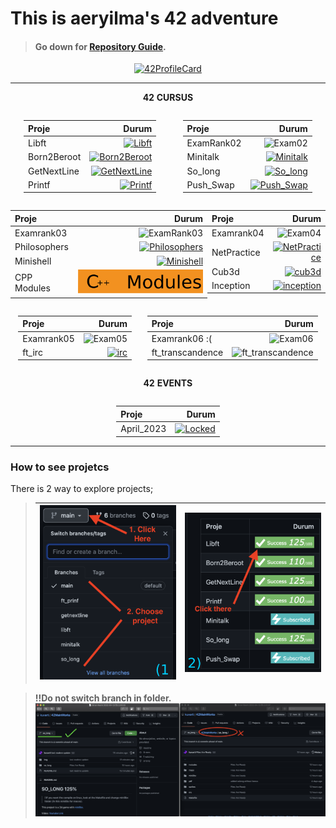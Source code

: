 # **This is aeryilma's 42 adventure**
> #### Go down for [Repository Guide](#how-to-see-projetcs).
<p align="center">
<a href="https://github.com/JaeSeoKim/badge42"><img src="https://badge42.vercel.app/api/v2/cl2clcq4c016009l8uaoijwh3/stats?cursusId=21&coalitionId=233" alt="42ProfileCard"/></a>
</p>

<table width="100%" align="center">
<tr style="display:flex; justify-content:space-around; paddind:0;">
<td colspan="2" style="padding:0; margin:0; text-align:center;">

**42 CURSUS**

</td></tr>
<tr style="display:flex; justify-content:space-around; paddind:0;">
<td style="padding:0; margin:0;">

| Proje | Durum |
| :-	|	-:	|
| Libft | [![Libft](https://badge42.vercel.app/api/v2/cl2clcq4c016009l8uaoijwh3/project/2473081)](https://github.com/kuvarti/42MainWorks/tree/libft)|
| Born2Beroot| [![Born2Beroot](https://badge42.vercel.app/api/v2/cl2clcq4c016009l8uaoijwh3/project/2511701)](https://github.com/kuvarti/42MainWorks/tree/born2beroot)|
| GetNextLine| [![GetNextLine](https://badge42.vercel.app/api/v2/cl2clcq4c016009l8uaoijwh3/project/2510999)](https://github.com/kuvarti/42MainWorks/tree/getnextline)|
| Printf| [![Printf](https://badge42.vercel.app/api/v2/cl2clcq4c016009l8uaoijwh3/project/2511000)](https://github.com/kuvarti/42MainWorks/tree/ft_prinf)|

</td><td style="padding:0; margin:0;">

| Proje | Durum |
| :-	|	-:	|
| ExamRank02| ![Exam02](https://badge42.vercel.app/api/v2/cl2clcq4c016009l8uaoijwh3/project/2587909)|
| Minitalk| [![Minitalk](https://badge42.vercel.app/api/v2/cl2clcq4c016009l8uaoijwh3/project/2556287)](https://github.com/kuvarti/42MainWorks/tree/minitalk)|
| So_long| [![So_long](https://badge42.vercel.app/api/v2/cl2clcq4c016009l8uaoijwh3/project/2538270)](https://github.com/kuvarti/42MainWorks/tree/so_long)|
| Push_Swap| [![Push_Swap](https://badge42.vercel.app/api/v2/cl2clcq4c016009l8uaoijwh3/project/2538179)](https://github.com/kuvarti/42MainWorks/tree/push_swap)|

</td></tr>
<tr style="display:flex; justify-content:space-around; paddind:0;">
<td style="padding:0; margin:0;">

|Proje| Durum|
|:-|-:|
|Examrank03|![ExamRank03](https://badge42.vercel.app/api/v2/cl2clcq4c016009l8uaoijwh3/project/2706749)|
| Philosophers | [![Philosophers](https://badge42.vercel.app/api/v2/cl2clcq4c016009l8uaoijwh3/project/2706478)](https://github.com/kuvarti/42MainWorks/tree/philosophers)|
|Minishell| [![Minishell](https://badge42.vercel.app/api/v2/cl2clcq4c016009l8uaoijwh3/project/2710052)](https://github.com/kuvarti/minishell) |
|CPP Modules|  [![Philosophers](./img/cppmodules.svg)](https://github.com/kuvarti/42MainWorks/tree/cpp-modules)|

</td><td style="padding:0; margin:0;">

|Proje| Durum|
|:-|-:|
|Examrank04| ![Exam04](https://badge42.vercel.app/api/v2/cl2clcq4c016009l8uaoijwh3/project/2933439)|
|NetPractice| [![NetPractice](https://badge42.vercel.app/api/v2/cl2clcq4c016009l8uaoijwh3/project/2925584)](https://github.com/kuvarti/42MainWorks/tree/net-practice)|
|Cub3d| [![cub3d](https://badge42.vercel.app/api/v2/cl2clcq4c016009l8uaoijwh3/project/2927486)](https://github.com/kuvarti/42MainWorks/tree/cub3d) |
|Inception| [![inception](https://badge42.vercel.app/api/v2/cl2clcq4c016009l8uaoijwh3/project/3032913)](https://github.com/kuvarti/42MainWorks/tree/inception) |

</td></tr>
<tr style="display:flex; justify-content:space-around; paddind:0;">
<td style="padding:0; margin:0;">

|Proje| Durum|
|:-|-:|
| Examrank05 | ![Exam05](https://badge42.vercel.app/api/v2/cl2clcq4c016009l8uaoijwh3/project/3022646) |
| ft_irc | [![irc](https://badge42.vercel.app/api/v2/cl2clcq4c016009l8uaoijwh3/project/3052284)](https://github.com/kuvarti/irc_server) |

</td><td style="padding:0; margin:0;">

|Proje| Durum|
|:-|-:|
| Examrank06 :( | ![Exam06](https://badge42.vercel.app/api/v2/cl2clcq4c016009l8uaoijwh3/project/3078832) |
| ft_transcandence| ![ft_transcandence](https://badge42.vercel.app/api/v2/cl2clcq4c016009l8uaoijwh3/project/3078828) |

</td></tr>
<tr style="display:flex; justify-content:space-around; paddind:0;">
<td colspan="2" style="padding:0; margin:0; text-align:center;">

**42 EVENTS**

</td></tr>
<tr style="display:flex; justify-content:space-around; paddind:0;">
<td colspan="2" style="padding:0; margin:0; text-align:center;">

|Proje| Durum|
|:-|-:|
| April_2023 | [![Locked](https://badge42.vercel.app/api/v2/cl2clcq4c016009l8uaoijwh3/project/3052340)](https://github.com/kuvarti/42MainWorks/tree/event_april_2023) |

</td></tr>
</table>

### **How to see projetcs**
There is 2 way to explore projects;

>|![](./img/howto.png)|![](./img/howto2.png)|
>|:-|-:|

> **!!Do not switch branch in folder.**
![notto](./img/example.png)
